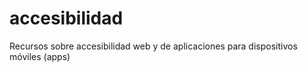 # accesibilidad
Recursos sobre accesibilidad web y de aplicaciones para dispositivos móviles (apps)
